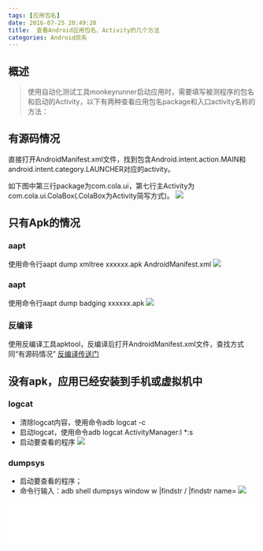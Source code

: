 ```yaml
---
tags: [应用包名]
date: 2016-07-25 20:49:20
title:  查看Android应用包名、Activity的几个方法
categories: Android庶系
---
```

## 概述
>使用自动化测试工具monkeyrunner启动应用时，需要填写被测程序的包名和启动的Activity，以下有两种查看应用包名package和入口activity名称的方法：


<!-- more -->

## 有源码情况

直接打开AndroidManifest.xml文件，找到包含Android.intent.action.MAIN和android.intent.category.LAUNCHER对应的activity。

如下图中第三行package为com.cola.ui，第七行主Activity为com.cola.ui.ColaBox(.ColaBox为Activity简写方式)。
![](http://ondlsj2sn.bkt.clouddn.com/FpEkhLttJwPCD-K6u1xt9RUT8AoR.png)




## 只有Apk的情况
### aapt
使用命令行aapt dump xmltree xxxxxx.apk AndroidManifest.xml
![](http://ondlsj2sn.bkt.clouddn.com/Fs_TbbRr30EjXC_HMpazfn8z8H4U.png)

### aapt
使用命令行aapt dump badging xxxxxx.apk
![](http://ondlsj2sn.bkt.clouddn.com/FgJTlyBvGOmlVU-sxGqD51g7QnWC.png)

### 反编译
使用反编译工具apktool，反编译后打开AndroidManifest.xml文件，查找方式同“有源码情况”
[反编译传送门](http://dinson.win/2016/06/08/16-06-08/)

## 没有apk，应用已经安装到手机或虚拟机中

### logcat
- 清除logcat内容，使用命令adb logcat -c
- 启动logcat，使用命令adb logcat ActivityManager:I *:s
- 启动要查看的程序
![](http://ondlsj2sn.bkt.clouddn.com/FhW1gQkpq9O0XkiP5VKdd8cnc5Aq.png)

### dumpsys
- 启动要查看的程序；
- 命令行输入：adb shell dumpsys window w |findstr \/ |findstr name=
![](http://ondlsj2sn.bkt.clouddn.com/Fs2Zp6enCCqGJw84lkrcIQLcybIa.png)

<iframe frameborder="no" border="0" marginwidth="0" marginheight="0" width=100% height=86 src="//music.163.com/outchain/player?type=2&id=209326&auto=1&height=66"></iframe>